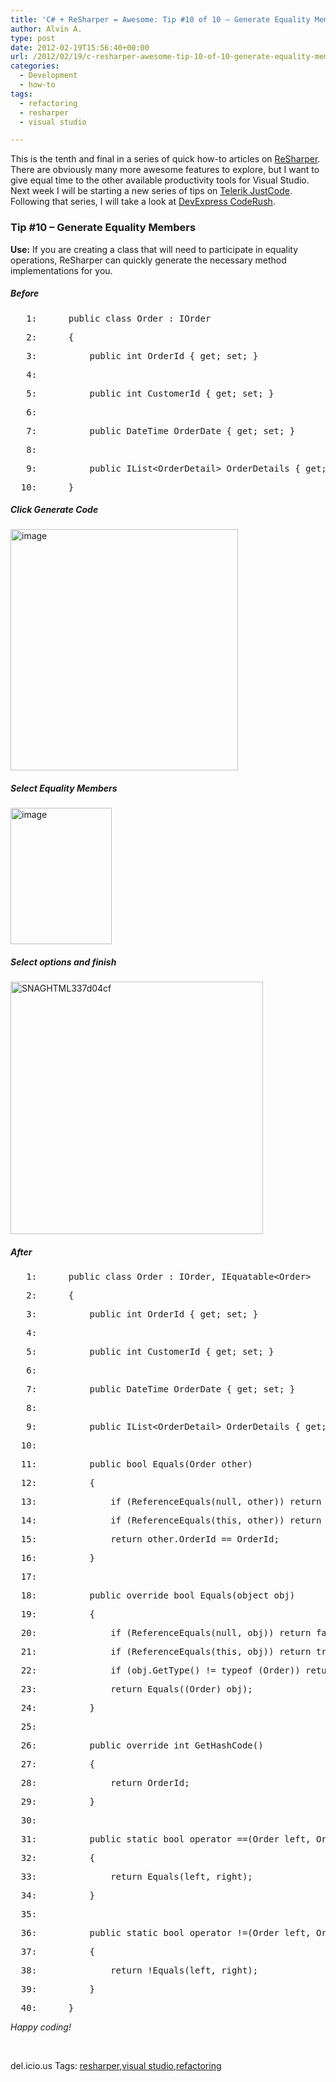 ```yaml
---
title: 'C# + ReSharper = Awesome: Tip #10 of 10 – Generate Equality Members'
author: Alvin A.
type: post
date: 2012-02-19T15:56:40+00:00
url: /2012/02/19/c-resharper-awesome-tip-10-of-10-generate-equality-members/
categories:
  - Development
  - how-to
tags:
  - refactoring
  - resharper
  - visual studio

---
```

This is the tenth and final in a series of quick how-to articles on <a href="http://www.jetbrains.com/resharper/" target="_blank">ReSharper</a>. There are obviously many more awesome features to explore, but I want to give equal time to the other available productivity tools for Visual Studio. Next week I will be starting a new series of tips on <a href="http://www.telerik.com/products/justcode.aspx" target="_blank">Telerik JustCode</a>. Following that series, I will take a look at <a href="http://devexpress.com/Products/Visual_Studio_Add-in/Coding_Assistance/" target="_blank">DevExpress CodeRush</a>.

### Tip #10 – Generate Equality Members

**Use:** If you are creating a class that will need to participate in equality operations, ReSharper can quickly generate the necessary method implementations for you.

##### Before

<div class="csharpcode">
  <pre><span class="lnum">   1:  </span>    <span class="kwrd">public</span> <span class="kwrd">class</span> Order : IOrder</pre>

<pre><span class="lnum">   2:  </span>    {</pre>

<pre><span class="lnum">   3:  </span>        <span class="kwrd">public</span> <span class="kwrd">int</span> OrderId { get; set; }</pre>

<pre><span class="lnum">   4:  </span>&#160;</pre>

<pre><span class="lnum">   5:  </span>        <span class="kwrd">public</span> <span class="kwrd">int</span> CustomerId { get; set; }</pre>

<pre><span class="lnum">   6:  </span>&#160;</pre>

<pre><span class="lnum">   7:  </span>        <span class="kwrd">public</span> DateTime OrderDate { get; set; }</pre>

<pre><span class="lnum">   8:  </span>&#160;</pre>

<pre><span class="lnum">   9:  </span>        <span class="kwrd">public</span> IList&lt;OrderDetail&gt; OrderDetails { get; set; }</pre>

<pre><span class="lnum">  10:  </span>    }</pre>
</div>

##### Click Generate Code

[<img loading="lazy" decoding="async" style="background-image: none; border-bottom: 0px; border-left: 0px; padding-left: 0px; padding-right: 0px; display: inline; border-top: 0px; border-right: 0px; padding-top: 0px" title="image" border="0" alt="image" src="/wp-content/uploads/image_thumb10.png" width="364" height="386" />][1]

##### Select Equality Members

[<img loading="lazy" decoding="async" style="background-image: none; border-bottom: 0px; border-left: 0px; margin: 0px; padding-left: 0px; padding-right: 0px; display: inline; border-top: 0px; border-right: 0px; padding-top: 0px" title="image" border="0" alt="image" src="/wp-content/uploads/image_thumb11.png" width="162" height="218" />][2]

##### Select options and finish

[<img loading="lazy" decoding="async" style="background-image: none; border-bottom: 0px; border-left: 0px; padding-left: 0px; padding-right: 0px; display: inline; border-top: 0px; border-right: 0px; padding-top: 0px" title="SNAGHTML337d04cf" border="0" alt="SNAGHTML337d04cf" src="/wp-content/uploads/SNAGHTML337d04cf_thumb.png" width="404" height="404" />][3]

##### After

<div class="csharpcode">
  <pre><span class="lnum">   1:  </span>    <span class="kwrd">public</span> <span class="kwrd">class</span> Order : IOrder, IEquatable&lt;Order&gt;</pre>

<pre><span class="lnum">   2:  </span>    {</pre>

<pre><span class="lnum">   3:  </span>        <span class="kwrd">public</span> <span class="kwrd">int</span> OrderId { get; set; }</pre>

<pre><span class="lnum">   4:  </span>&#160;</pre>

<pre><span class="lnum">   5:  </span>        <span class="kwrd">public</span> <span class="kwrd">int</span> CustomerId { get; set; }</pre>

<pre><span class="lnum">   6:  </span>&#160;</pre>

<pre><span class="lnum">   7:  </span>        <span class="kwrd">public</span> DateTime OrderDate { get; set; }</pre>

<pre><span class="lnum">   8:  </span>&#160;</pre>

<pre><span class="lnum">   9:  </span>        <span class="kwrd">public</span> IList&lt;OrderDetail&gt; OrderDetails { get; set; }</pre>

<pre><span class="lnum">  10:  </span>&#160;</pre>

<pre><span class="lnum">  11:  </span>        <span class="kwrd">public</span> <span class="kwrd">bool</span> Equals(Order other)</pre>

<pre><span class="lnum">  12:  </span>        {</pre>

<pre><span class="lnum">  13:  </span>            <span class="kwrd">if</span> (ReferenceEquals(<span class="kwrd">null</span>, other)) <span class="kwrd">return</span> <span class="kwrd">false</span>;</pre>

<pre><span class="lnum">  14:  </span>            <span class="kwrd">if</span> (ReferenceEquals(<span class="kwrd">this</span>, other)) <span class="kwrd">return</span> <span class="kwrd">true</span>;</pre>

<pre><span class="lnum">  15:  </span>            <span class="kwrd">return</span> other.OrderId == OrderId;</pre>

<pre><span class="lnum">  16:  </span>        }</pre>

<pre><span class="lnum">  17:  </span>&#160;</pre>

<pre><span class="lnum">  18:  </span>        <span class="kwrd">public</span> <span class="kwrd">override</span> <span class="kwrd">bool</span> Equals(<span class="kwrd">object</span> obj)</pre>

<pre><span class="lnum">  19:  </span>        {</pre>

<pre><span class="lnum">  20:  </span>            <span class="kwrd">if</span> (ReferenceEquals(<span class="kwrd">null</span>, obj)) <span class="kwrd">return</span> <span class="kwrd">false</span>;</pre>

<pre><span class="lnum">  21:  </span>            <span class="kwrd">if</span> (ReferenceEquals(<span class="kwrd">this</span>, obj)) <span class="kwrd">return</span> <span class="kwrd">true</span>;</pre>

<pre><span class="lnum">  22:  </span>            <span class="kwrd">if</span> (obj.GetType() != <span class="kwrd">typeof</span> (Order)) <span class="kwrd">return</span> <span class="kwrd">false</span>;</pre>

<pre><span class="lnum">  23:  </span>            <span class="kwrd">return</span> Equals((Order) obj);</pre>

<pre><span class="lnum">  24:  </span>        }</pre>

<pre><span class="lnum">  25:  </span>&#160;</pre>

<pre><span class="lnum">  26:  </span>        <span class="kwrd">public</span> <span class="kwrd">override</span> <span class="kwrd">int</span> GetHashCode()</pre>

<pre><span class="lnum">  27:  </span>        {</pre>

<pre><span class="lnum">  28:  </span>            <span class="kwrd">return</span> OrderId;</pre>

<pre><span class="lnum">  29:  </span>        }</pre>

<pre><span class="lnum">  30:  </span>&#160;</pre>

<pre><span class="lnum">  31:  </span>        <span class="kwrd">public</span> <span class="kwrd">static</span> <span class="kwrd">bool</span> <span class="kwrd">operator</span> ==(Order left, Order right)</pre>

<pre><span class="lnum">  32:  </span>        {</pre>

<pre><span class="lnum">  33:  </span>            <span class="kwrd">return</span> Equals(left, right);</pre>

<pre><span class="lnum">  34:  </span>        }</pre>

<pre><span class="lnum">  35:  </span>&#160;</pre>

<pre><span class="lnum">  36:  </span>        <span class="kwrd">public</span> <span class="kwrd">static</span> <span class="kwrd">bool</span> <span class="kwrd">operator</span> !=(Order left, Order right)</pre>

<pre><span class="lnum">  37:  </span>        {</pre>

<pre><span class="lnum">  38:  </span>            <span class="kwrd">return</span> !Equals(left, right);</pre>

<pre><span class="lnum">  39:  </span>        }</pre>

<pre><span class="lnum">  40:  </span>    }</pre>
</div>

_Happy coding!_

&#160;

<div style="padding-bottom: 0px; margin: 0px; padding-left: 0px; padding-right: 0px; display: inline; float: none; padding-top: 0px" id="scid:0767317B-992E-4b12-91E0-4F059A8CECA8:ddac5d68-f09a-46d9-85d8-3b883711c415" class="wlWriterEditableSmartContent">
  del.icio.us Tags: <a href="http://del.icio.us/popular/resharper" rel="tag">resharper</a>,<a href="http://del.icio.us/popular/visual+studio" rel="tag">visual studio</a>,<a href="http://del.icio.us/popular/refactoring" rel="tag">refactoring</a>
</div>

 [1]: /wp-content/uploads/image21.png
 [2]: /wp-content/uploads/image22.png
 [3]: /wp-content/uploads/SNAGHTML337d04cf.png